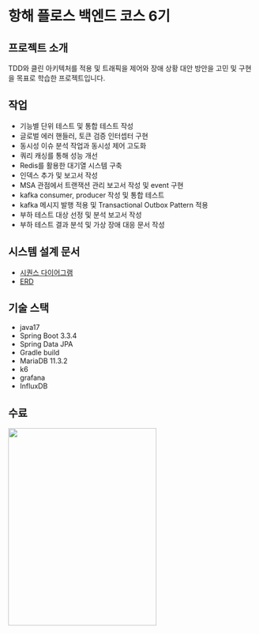 # 항해 플로스 백엔드 코스 6기
## 프로젝트 소개
TDD와 클린 아키텍처를 적용 및 트래픽을 제어와 장애 상황 대안 방안을 고민 및 구현을 목표로 학습한 프로젝트입니다.

## 작업
- 기능별 단위 테스트 및 통합 테스트 작성
- 글로벌 에러 핸들러, 토큰 검증 인터셉터 구현
- 동시성 이슈 분석 작업과 동시성 제어 고도화
- 쿼리 캐싱를 통해 성능 개선
- Redis를 활용한 대기열 시스템 구축
- 인덱스 추가 및 보고서 작성
- MSA 관점에서 트랜잭션 관리 보고서 작성 및 event 구현
- kafka consumer, producer 작성 및 통합 테스트
- kafka 메시지 발행 적용 및 Transactional Outbox Pattern 적용
- 부하 테스트 대상 선정 및 분석 보고서 작성
- 부하 테스트 결과 분석 및 가상 장애 대응 문서 작성
  
## 시스템 설계 문서
- [시퀀스 다이어그램](https://github.com/seungwontech/hhplus-concert-week3-5/blob/main/docs/%EC%8B%9C%ED%80%80%EC%8A%A4%EB%8B%A4%EC%9D%B4%EC%96%B4%EA%B7%B8%EB%9E%A8.md)
- [ERD](https://github.com/seungwontech/hhplus-concert-week3-5/blob/main/docs/ERD.md)

## 기술 스택
- java17
- Spring Boot 3.3.4
- Spring Data JPA 
- Gradle build
- MariaDB 11.3.2
- k6
- grafana
- InfluxDB

## 수료
<img src="https://github.com/user-attachments/assets/f7ddb170-5653-4f20-a33c-4f9243e6b3a6" width="300" height="400"/>


